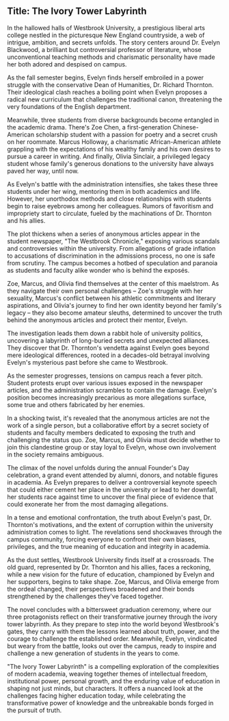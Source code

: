 
## Title: The Ivory Tower Labyrinth

In the hallowed halls of Westbrook University, a prestigious liberal arts college nestled in the picturesque New England countryside, a web of intrigue, ambition, and secrets unfolds. The story centers around Dr. Evelyn Blackwood, a brilliant but controversial professor of literature, whose unconventional teaching methods and charismatic personality have made her both adored and despised on campus.

As the fall semester begins, Evelyn finds herself embroiled in a power struggle with the conservative Dean of Humanities, Dr. Richard Thornton. Their ideological clash reaches a boiling point when Evelyn proposes a radical new curriculum that challenges the traditional canon, threatening the very foundations of the English department.

Meanwhile, three students from diverse backgrounds become entangled in the academic drama. There's Zoe Chen, a first-generation Chinese-American scholarship student with a passion for poetry and a secret crush on her roommate. Marcus Holloway, a charismatic African-American athlete grappling with the expectations of his wealthy family and his own desires to pursue a career in writing. And finally, Olivia Sinclair, a privileged legacy student whose family's generous donations to the university have always paved her way, until now.

As Evelyn's battle with the administration intensifies, she takes these three students under her wing, mentoring them in both academics and life. However, her unorthodox methods and close relationships with students begin to raise eyebrows among her colleagues. Rumors of favoritism and impropriety start to circulate, fueled by the machinations of Dr. Thornton and his allies.

The plot thickens when a series of anonymous articles appear in the student newspaper, "The Westbrook Chronicle," exposing various scandals and controversies within the university. From allegations of grade inflation to accusations of discrimination in the admissions process, no one is safe from scrutiny. The campus becomes a hotbed of speculation and paranoia as students and faculty alike wonder who is behind the exposés.

Zoe, Marcus, and Olivia find themselves at the center of this maelstrom. As they navigate their own personal challenges – Zoe's struggle with her sexuality, Marcus's conflict between his athletic commitments and literary aspirations, and Olivia's journey to find her own identity beyond her family's legacy – they also become amateur sleuths, determined to uncover the truth behind the anonymous articles and protect their mentor, Evelyn.

The investigation leads them down a rabbit hole of university politics, uncovering a labyrinth of long-buried secrets and unexpected alliances. They discover that Dr. Thornton's vendetta against Evelyn goes beyond mere ideological differences, rooted in a decades-old betrayal involving Evelyn's mysterious past before she came to Westbrook.

As the semester progresses, tensions on campus reach a fever pitch. Student protests erupt over various issues exposed in the newspaper articles, and the administration scrambles to contain the damage. Evelyn's position becomes increasingly precarious as more allegations surface, some true and others fabricated by her enemies.

In a shocking twist, it's revealed that the anonymous articles are not the work of a single person, but a collaborative effort by a secret society of students and faculty members dedicated to exposing the truth and challenging the status quo. Zoe, Marcus, and Olivia must decide whether to join this clandestine group or stay loyal to Evelyn, whose own involvement in the society remains ambiguous.

The climax of the novel unfolds during the annual Founder's Day celebration, a grand event attended by alumni, donors, and notable figures in academia. As Evelyn prepares to deliver a controversial keynote speech that could either cement her place in the university or lead to her downfall, her students race against time to uncover the final piece of evidence that could exonerate her from the most damaging allegations.

In a tense and emotional confrontation, the truth about Evelyn's past, Dr. Thornton's motivations, and the extent of corruption within the university administration comes to light. The revelations send shockwaves through the campus community, forcing everyone to confront their own biases, privileges, and the true meaning of education and integrity in academia.

As the dust settles, Westbrook University finds itself at a crossroads. The old guard, represented by Dr. Thornton and his allies, faces a reckoning, while a new vision for the future of education, championed by Evelyn and her supporters, begins to take shape. Zoe, Marcus, and Olivia emerge from the ordeal changed, their perspectives broadened and their bonds strengthened by the challenges they've faced together.

The novel concludes with a bittersweet graduation ceremony, where our three protagonists reflect on their transformative journey through the ivory tower labyrinth. As they prepare to step into the world beyond Westbrook's gates, they carry with them the lessons learned about truth, power, and the courage to challenge the established order. Meanwhile, Evelyn, vindicated but weary from the battle, looks out over the campus, ready to inspire and challenge a new generation of students in the years to come.

"The Ivory Tower Labyrinth" is a compelling exploration of the complexities of modern academia, weaving together themes of intellectual freedom, institutional power, personal growth, and the enduring value of education in shaping not just minds, but characters. It offers a nuanced look at the challenges facing higher education today, while celebrating the transformative power of knowledge and the unbreakable bonds forged in the pursuit of truth.

